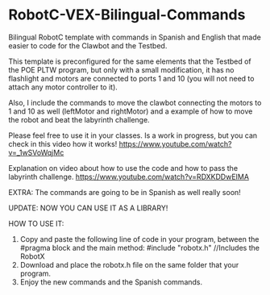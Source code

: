 # RobotC-VEX-Bilingual-Commands
Bilingual RobotC template with commands in Spanish and English that made easier to code for the Clawbot and the Testbed. 

This template is preconfigured for the same elements that the Testbed of the POE PLTW program, but only with a small modification, it has no flashlight and motors are connected to ports 1 and 10 (you will not need to attach any motor controller to it).

Also, I include the commands to move the clawbot connecting the motors to 1 and 10 as well (leftMotor and rightMotor) and a example of how to move the robot and beat the labyrinth challenge.

Please feel free to use it in your classes. Is a work in progress, but you can check in this video how it works!
https://www.youtube.com/watch?v=_1wSVoWqjMc

Explanation on video about how to use the code and how to pass the labyrinth challenge.
https://www.youtube.com/watch?v=RDXKDDwEIMA

EXTRA: The commands are going to be in Spanish as well really soon!

UPDATE: NOW YOU CAN USE IT AS A LIBRARY!

HOW TO USE IT:

1. Copy and paste the following line of code in your program, between the #pragma block and the main method:
#include "robotx.h"	//Includes the RobotX
2. Download and place the robotx.h file on the same folder that your program.
3. Enjoy the new commands and the Spanish commands.
